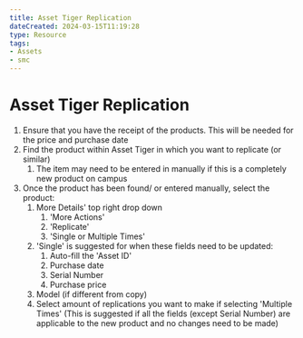 ```yaml
---
title: Asset Tiger Replication
dateCreated: 2024-03-15T11:19:28
type: Resource
tags:
- Assets
- smc
---
```

# Asset Tiger Replication
1.  Ensure that you have the receipt of the products. This will be needed for the price and purchase date
2.  Find the product within Asset Tiger in which you want to replicate (or similar)
	1. The item may need to be entered in manually if this is a completely new product on campus
3.  Once the product has been found/ or entered manually, select the product:
	1. More Details' top right drop down
		1. 'More Actions'
		2. 'Replicate'
		3. 'Single or Multiple Times'
	2. 'Single' is suggested for when these fields need to be updated:
		1. Auto-fill the 'Asset ID'
		2. Purchase date
		3. Serial Number
		4. Purchase price
	3. Model (if different from copy)
	4. Select amount of replications you want to make if selecting 'Multiple Times' (This is suggested if all the fields (except Serial Number) are applicable to the new product and no changes need to be made)


